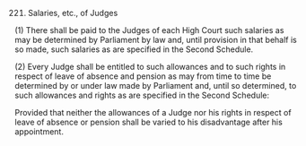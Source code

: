 221. Salaries, etc., of Judges

(1) There shall be paid to the Judges of each High Court such salaries as may be determined by Parliament by law and, until provision in that behalf is so made, such salaries as are specified in the Second Schedule.

(2) Every Judge shall be entitled to such allowances and to such rights in respect of leave of absence and pension as may from time to time be determined by or under law made by Parliament and, until so determined, to such allowances and rights as are specified in the Second Schedule:

Provided that neither the allowances of a Judge nor his rights in respect of leave of absence or pension shall be varied to his disadvantage after his appointment.

